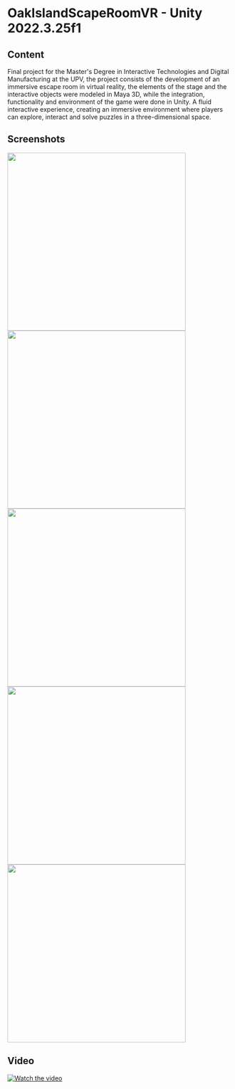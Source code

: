 # OakIslandScapeRoomVR - Unity 2022.3.25f1


## Content

Final project for the Master's Degree in Interactive Technologies and Digital Manufacturing at the UPV, the project consists of the development of an immersive escape room in virtual reality, the elements of the stage and the interactive objects were modeled in Maya 3D, while the integration, functionality and environment of the game were done in Unity. A fluid interactive experience, creating an immersive environment where players can explore, interact and solve puzzles in a three-dimensional space.


## Screenshots

<img src="https://github.com/user-attachments/assets/58a7fbde-bef4-4bbb-a019-22fe87dd2410" width="400">

<img src="https://github.com/user-attachments/assets/899ed4dd-400d-4b5a-944c-d238105e3082" width="400">

<img src="https://github.com/user-attachments/assets/02709aa9-9b60-41a1-9ffc-235613268dc5" width="400">

<img src="https://github.com/user-attachments/assets/d3981399-cbee-4f4f-b63f-b9cd064342c1" width="400">

<img src="https://github.com/user-attachments/assets/5fe801ff-704d-4c30-8376-743d61d8d1ff" width="400">


## Video

<!-- raw HTML omitted 
https://github.com/user-attachments/assets/cd9c6225-005e-451e-b8fa-f0052c28d73b

https://filedn.eu/lUfpa3BpLa45XCcSIQyWRHF/WWW/Portfolio/FilesProjects/UnityScapeRoom/OakScapeRoomVR720.mp4

-->


[![Watch the video](https://github.com/user-attachments/assets/cd9c6225-005e-451e-b8fa-f0052c28d73b)](https://filedn.eu/lUfpa3BpLa45XCcSIQyWRHF/WWW/Portfolio/FilesProjects/UnityScapeRoom/OakScapeRoomVR720.mp4)
